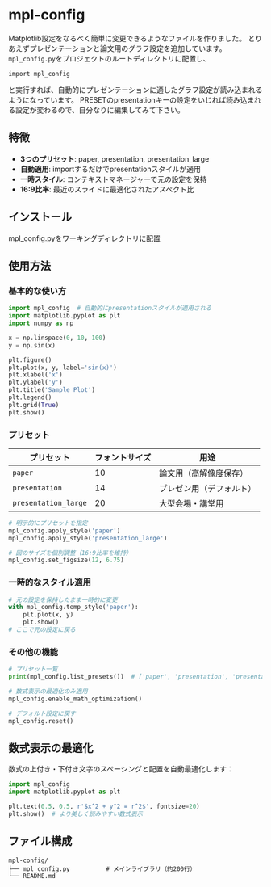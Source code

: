 # mpl-config

Matplotlib設定をなるべく簡単に変更できるようなファイルを作りました。
とりあえずプレゼンテーションと論文用のグラフ設定を追加しています。
```mpl_config.py```をプロジェクトのルートディレクトリに配置し、
```
import mpl_config
```
と実行すれば、自動的にプレゼンテーションに適したグラフ設定が読み込まれるようになっています。
PRESETのpresentationキーの設定をいじれば読み込まれる設定が変わるので、自分なりに編集してみて下さい。

## 特徴

- **3つのプリセット**: paper, presentation, presentation_large
- **自動適用**: importするだけでpresentationスタイルが適用
- **一時スタイル**: コンテキストマネージャーで元の設定を保持
- **16:9比率**: 最近のスライドに最適化されたアスペクト比

## インストール

mpl_config.pyをワーキングディレクトリに配置

## 使用方法

### 基本的な使い方

```python
import mpl_config  # 自動的にpresentationスタイルが適用される
import matplotlib.pyplot as plt
import numpy as np

x = np.linspace(0, 10, 100)
y = np.sin(x)

plt.figure()
plt.plot(x, y, label='sin(x)')
plt.xlabel('x')
plt.ylabel('y')
plt.title('Sample Plot')
plt.legend()
plt.grid(True)
plt.show()
```

### プリセット

| プリセット | フォントサイズ | 用途 |
|---|---|---|
| `paper` | 10 | 論文用（高解像度保存） |
| `presentation` | 14 | プレゼン用（デフォルト） |
| `presentation_large` | 20 | 大型会場・講堂用 |

```python
# 明示的にプリセットを指定
mpl_config.apply_style('paper')
mpl_config.apply_style('presentation_large')

# 図のサイズを個別調整（16:9比率を維持）
mpl_config.set_figsize(12, 6.75)
```

### 一時的なスタイル適用

```python
# 元の設定を保持したまま一時的に変更
with mpl_config.temp_style('paper'):
    plt.plot(x, y)
    plt.show()
# ここで元の設定に戻る
```

### その他の機能

```python
# プリセット一覧
print(mpl_config.list_presets())  # ['paper', 'presentation', 'presentation_large']

# 数式表示の最適化のみ適用
mpl_config.enable_math_optimization()

# デフォルト設定に戻す
mpl_config.reset()
```

## 数式表示の最適化

数式の上付き・下付き文字のスペーシングと配置を自動最適化します：

```python
import mpl_config
import matplotlib.pyplot as plt

plt.text(0.5, 0.5, r'$x^2 + y^2 = r^2$', fontsize=20)
plt.show()  # より美しく読みやすい数式表示
```

## ファイル構成

```
mpl-config/
├── mpl_config.py          # メインライブラリ（約200行）
└── README.md
```
